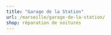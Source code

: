 ```yaml
---
title: "Garage de la Station"
url: /marseille/garage-de-la-station/
shop: réparation de voitures
---
```

